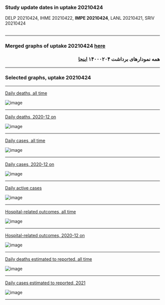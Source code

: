 ### Study update dates in uptake 20210424

DELP 20210424, IHME 20210422, **IMPE 20210424**, LANL 20210421, SRIV 20210424
<br/><br/>

****

### Merged graphs of uptake 20210424 [here](https://github.com/pourmalek/covir2/blob/main/20210424/graphs%20merged%20uptake%2020210424.pdf)

<div dir="rtl">
  
###  همه نمودارهای برداشت ۱۴۰۰۰۲۰۴ [اینجا](https://github.com/pourmalek/covir2/blob/main/20210424/graphs%20merged%20uptake%2020210424.pdf)
  
<div dir="ltr">

****

### Selected graphs, uptake 20210424

****

[Daily deaths, all time](https://github.com/pourmalek/covir2/blob/main/20210424/output/merge/graph%2011a%20COVID-19%20daily%20deaths%2C%20Iran%2C%20reference%20scenarios.pdf)

![image](https://user-images.githubusercontent.com/30849720/117906494-df352d80-b289-11eb-9305-f57f1fb6528f.png)

****

[Daily deaths, 2020-12 on](https://github.com/pourmalek/covir2/blob/main/20210424/output/merge/graph%2012a%20COVID-19%20daily%20deaths%2C%20Iran%2C%20reference%20scenarios%2C%202020-12-01%20on.pdf)

![image](https://user-images.githubusercontent.com/30849720/117906561-012eb000-b28a-11eb-864d-16488da6644c.png)

****

[Daily cases, all time](https://github.com/pourmalek/covir2/blob/main/20210424/output/merge/graph%2021a%20COVID-19%20daily%20cases%2C%20Iran%2C%20reference%20scenarios.pdf)

![image](https://user-images.githubusercontent.com/30849720/117906632-24595f80-b28a-11eb-8c0c-30816b284dd1.png)

****

[Daily cases, 2020-12 on](https://github.com/pourmalek/covir2/blob/main/20210424/output/merge/graph%2022a%20COVID-19%20daily%20cases%2C%20Iran%2C%20reference%20scenarios%2C%202020-12-01%20on.pdf)

![image](https://user-images.githubusercontent.com/30849720/117906697-4d79f000-b28a-11eb-9508-dbedb541edac.png)

****

[Daily active cases](https://github.com/pourmalek/covir2/blob/main/20210424/output/merge/graph%2062.1%20COVID-19%20daily%20active%20cases%20wo%20GHAN%20Hijri.pdf)

![image](https://user-images.githubusercontent.com/30849720/117900465-143b8300-b27e-11eb-958a-ebefbaba6828.png)

****

[Hospital-related outcomes, all time](https://github.com/pourmalek/covir2/blob/main/20210424/output/merge/graph%2071%20COVID-19%20hospital-related%20outcomes.pdf)

![image](https://user-images.githubusercontent.com/30849720/117906818-7bf7cb00-b28a-11eb-84a1-0afd9916f83b.png)

****

[Hospital-related outcomes, 2020-12 on](https://github.com/pourmalek/covir2/blob/main/20210424/output/merge/graph%2073%20COVID-19%20hospital-related%20outcomes%2C%20wo%20extremes%2C%202020-12-01%20on.pdf)

![image](https://user-images.githubusercontent.com/30849720/117906900-a2b60180-b28a-11eb-872c-467879c864cc.png)

****

[Daily deaths estimated to reported, all time](https://github.com/pourmalek/covir2/blob/main/20210424/output/merge/graph%2091%20COVID-19%20daily%20deaths%20estimated%20to%20reported%2C%20Iran%2C%20reference%20scenarios.pdf)

![image](https://user-images.githubusercontent.com/30849720/117902036-7c3f9880-b281-11eb-8555-22943b684809.png)

****

[Daily cases estimated to reported, 2021](https://github.com/pourmalek/covir2/blob/main/20210424/output/merge/graph%2093%20COVID-19%20daily%20cases%20estimated%20to%20reported%2C%20Iran%2C%20reference%20scenarios%2C%202021-01-01%20on.pdf)

![image](https://user-images.githubusercontent.com/30849720/117902126-ac873700-b281-11eb-9582-a0bd3be7d91e.png)

****

